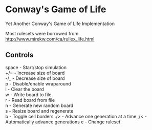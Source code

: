 Conway's Game of Life
=====================

Yet Another Conway's Game of Life Implementation  

Most rulesets were borrowed from http://www.mirekw.com/ca/rullex_life.html

Controls
--------

space - Start/stop simulation  
+/= - Increase size of board  
-/_ - Decrease size of board  
p - Disable/enable wraparound  
l - Clear the board  
w - Write board to file  
r - Read board from file  
n - Generate new random board  
s - Resize board and regenerate  
b - Toggle cell borders 
./> - Advance one generation at a time
,/< - Automatically advance generations
e - Change ruleset
